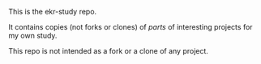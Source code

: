 This is the ekr-study repo.

It contains copies (not forks or clones) of *parts* of interesting projects for my own study.

This repo is not intended as a fork or a clone of any project.
